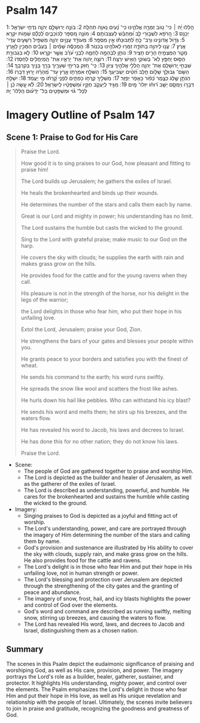 # Psalm 147
1: הַ֥לְלוּ יָ֨הּ ׀ כִּי־ ט֭וֹב זַמְּרָ֣ה אֱלֹהֵ֑ינוּ כִּֽי־ נָ֝עִים נָאוָ֥ה תְהִלָּֽה׃
2: בּוֹנֵ֣ה יְרוּשָׁלַ֣͏ִם יְהוָ֑ה נִדְחֵ֖י יִשְׂרָאֵ֣ל יְכַנֵּֽס׃
3: הָ֭רֹפֵא לִשְׁב֣וּרֵי לֵ֑ב וּ֝מְחַבֵּ֗שׁ לְעַצְּבוֹתָֽם׃
4: מוֹנֶ֣ה מִ֭סְפָּר לַכּוֹכָבִ֑ים לְ֝כֻלָּ֗ם שֵׁמ֥וֹת יִקְרָֽא׃
5: גָּד֣וֹל אֲדוֹנֵ֣ינוּ וְרַב־ כֹּ֑חַ לִ֝תְבוּנָת֗וֹ אֵ֣ין מִסְפָּֽר׃
6: מְעוֹדֵ֣ד עֲנָוִ֣ים יְהוָ֑ה מַשְׁפִּ֖יל רְשָׁעִ֣ים עֲדֵי־ אָֽרֶץ׃
7: עֱנ֣וּ לַיהוָ֣ה בְּתוֹדָ֑ה זַמְּר֖וּ לֵאלֹהֵ֣ינוּ בְכִנּֽוֹר׃
8: הַֽמְכַסֶּ֬ה שָׁמַ֨יִם ׀ בְּעָבִ֗ים הַמֵּכִ֣ין לָאָ֣רֶץ מָטָ֑ר הַמַּצְמִ֖יחַ הָרִ֣ים חָצִֽיר׃
9: נוֹתֵ֣ן לִבְהֵמָ֣ה לַחְמָ֑הּ לִבְנֵ֥י עֹ֝רֵ֗ב אֲשֶׁ֣ר יִקְרָֽאוּ׃
10: לֹ֤א בִגְבוּרַ֣ת הַסּ֣וּס יֶחְפָּ֑ץ לֹֽא־ בְשׁוֹקֵ֖י הָאִ֣ישׁ יִרְצֶֽה׃
11: רוֹצֶ֣ה יְ֭הוָה אֶת־ יְרֵאָ֑יו אֶת־ הַֽמְיַחֲלִ֥ים לְחַסְדּֽוֹ׃
12: שַׁבְּחִ֣י יְ֭רוּשָׁלִַם אֶת־ יְהוָ֑ה הַֽלְלִ֖י אֱלֹהַ֣יִךְ צִיּֽוֹן׃
13: כִּֽי־ חִ֭זַּק בְּרִיחֵ֣י שְׁעָרָ֑יִךְ בֵּרַ֖ךְ בָּנַ֣יִךְ בְּקִרְבֵּֽךְ׃
14: הַשָּׂם־ גְּבוּלֵ֥ךְ שָׁל֑וֹם חֵ֥לֶב חִ֝טִּ֗ים יַשְׂבִּיעֵֽךְ׃
15: הַשֹּׁלֵ֣חַ אִמְרָת֣וֹ אָ֑רֶץ עַד־ מְ֝הֵרָ֗ה יָר֥וּץ דְּבָרֽוֹ׃
16: הַנֹּתֵ֣ן שֶׁ֣לֶג כַּצָּ֑מֶר כְּ֝פ֗וֹר כָּאֵ֥פֶר יְפַזֵּֽר׃
17: מַשְׁלִ֣יךְ קַֽרְח֣וֹ כְפִתִּ֑ים לִפְנֵ֥י קָ֝רָת֗וֹ מִ֣י יַעֲמֹֽד׃
18: יִשְׁלַ֣ח דְּבָר֣וֹ וְיַמְסֵ֑ם יַשֵּׁ֥ב ר֝וּח֗וֹ יִזְּלוּ־ מָֽיִם׃
19: מַגִּ֣יד לְיַעֲקֹ֑ב חֻקָּ֥יו וּ֝מִשְׁפָּטָ֗יו לְיִשְׂרָאֵֽל׃
20: לֹ֘א עָ֤שָׂה כֵ֨ן ׀ לְכָל־ גּ֗וֹי וּמִשְׁפָּטִ֥ים בַּל־ יְדָע֗וּם הַֽלְלוּ־ יָֽהּ׃

# Imagery Outline of Psalm 147

## Scene 1: Praise to God for His Care

> Praise the Lord.
> 
> How good it is to sing praises to our God,
>     how pleasant and fitting to praise him!
>
> The Lord builds up Jerusalem;
>     he gathers the exiles of Israel.
> 
> He heals the brokenhearted
>     and binds up their wounds.
> 
> He determines the number of the stars
>     and calls them each by name.
> 
> Great is our Lord and mighty in power;
>     his understanding has no limit.
> 
> The Lord sustains the humble
>     but casts the wicked to the ground.
>
> Sing to the Lord with grateful praise;
>     make music to our God on the harp.
> 
> He covers the sky with clouds;
>     he supplies the earth with rain
>     and makes grass grow on the hills.
>
> He provides food for the cattle
>     and for the young ravens when they call.
> 
> His pleasure is not in the strength of the horse,
>     nor his delight in the legs of the warrior;
> 
> the Lord delights in those who fear him,
>     who put their hope in his unfailing love.
> 
> Extol the Lord, Jerusalem;
>     praise your God, Zion.
> 
> He strengthens the bars of your gates
>     and blesses your people within you.
> 
> He grants peace to your borders
>     and satisfies you with the finest of wheat.
> 
> He sends his command to the earth;
>     his word runs swiftly.
> 
> He spreads the snow like wool
>     and scatters the frost like ashes.
> 
> He hurls down his hail like pebbles.
>     Who can withstand his icy blast?
> 
> He sends his word and melts them;
>     he stirs up his breezes, and the waters flow.
> 
> He has revealed his word to Jacob,
>     his laws and decrees to Israel.
> 
> He has done this for no other nation;
>     they do not know his laws.
> 
> Praise the Lord.

- Scene:
  - The people of God are gathered together to praise and worship Him.
  - The Lord is depicted as the builder and healer of Jerusalem, as well as the gatherer of the exiles of Israel.
  - The Lord is described as understanding, powerful, and humble. He cares for the brokenhearted and sustains the humble while casting the wicked to the ground.
- Imagery:
  - Singing praises to God is depicted as a joyful and fitting act of worship.
  - The Lord's understanding, power, and care are portrayed through the imagery of Him determining the number of the stars and calling them by name.
  - God's provision and sustenance are illustrated by His ability to cover the sky with clouds, supply rain, and make grass grow on the hills. He also provides food for the cattle and ravens.
  - The Lord's delight is in those who fear Him and put their hope in His unfailing love, not in human strength or power.
  - The Lord's blessing and protection over Jerusalem are depicted through the strengthening of the city gates and the granting of peace and abundance.
  - The imagery of snow, frost, hail, and icy blasts highlights the power and control of God over the elements.
  - God's word and command are described as running swiftly, melting snow, stirring up breezes, and causing the waters to flow.
  - The Lord has revealed His word, laws, and decrees to Jacob and Israel, distinguishing them as a chosen nation.

## Summary

The scenes in this Psalm depict the eudaimonic significance of praising and worshiping God, as well as His care, provision, and power. The imagery portrays the Lord's role as a builder, healer, gatherer, sustainer, and protector. It highlights His understanding, mighty power, and control over the elements. The Psalm emphasizes the Lord's delight in those who fear Him and put their hope in His love, as well as His unique revelation and relationship with the people of Israel. Ultimately, the scenes invite believers to join in praise and gratitude, recognizing the goodness and greatness of God.